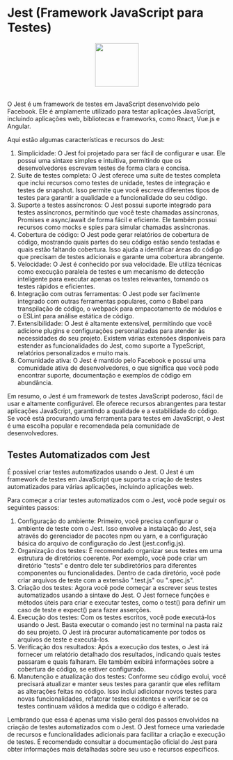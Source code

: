 # Jest (Framework JavaScript para Testes)

<div align="center">
  <a href="https://jestjs.io/pt-BR/">
    <img src="https://avatars.githubusercontent.com/u/103283236?s=200&v=4" width="100px" />
  </a>
</div>

<br/>

O Jest é um framework de testes em JavaScript desenvolvido pelo Facebook. Ele é amplamente utilizado para testar aplicações JavaScript, incluindo aplicações web, bibliotecas e frameworks, como React, Vue.js e Angular.

Aqui estão algumas características e recursos do Jest:

1. Simplicidade: O Jest foi projetado para ser fácil de configurar e usar. Ele possui uma sintaxe simples e intuitiva, permitindo que os desenvolvedores escrevam testes de forma clara e concisa.
2. Suíte de testes completa: O Jest oferece uma suíte de testes completa que inclui recursos como testes de unidade, testes de integração e testes de snapshot. Isso permite que você escreva diferentes tipos de testes para garantir a qualidade e a funcionalidade do seu código.
3. Suporte a testes assíncronos: O Jest possui suporte integrado para testes assíncronos, permitindo que você teste chamadas assíncronas, Promises e async/await de forma fácil e eficiente. Ele também possui recursos como mocks e spies para simular chamadas assíncronas.
4. Cobertura de código: O Jest pode gerar relatórios de cobertura de código, mostrando quais partes do seu código estão sendo testadas e quais estão faltando cobertura. Isso ajuda a identificar áreas do código que precisam de testes adicionais e garante uma cobertura abrangente.
5. Velocidade: O Jest é conhecido por sua velocidade. Ele utiliza técnicas como execução paralela de testes e um mecanismo de detecção inteligente para executar apenas os testes relevantes, tornando os testes rápidos e eficientes.
6. Integração com outras ferramentas: O Jest pode ser facilmente integrado com outras ferramentas populares, como o Babel para transpilação de código, o webpack para empacotamento de módulos e o ESLint para análise estática de código.
7. Extensibilidade: O Jest é altamente extensível, permitindo que você adicione plugins e configurações personalizadas para atender às necessidades do seu projeto. Existem várias extensões disponíveis para estender as funcionalidades do Jest, como suporte a TypeScript, relatórios personalizados e muito mais.
8. Comunidade ativa: O Jest é mantido pelo Facebook e possui uma comunidade ativa de desenvolvedores, o que significa que você pode encontrar suporte, documentação e exemplos de código em abundância.

Em resumo, o Jest é um framework de testes JavaScript poderoso, fácil de usar e altamente configurável. Ele oferece recursos abrangentes para testar aplicações JavaScript, garantindo a qualidade e a estabilidade do código. Se você está procurando uma ferramenta para testes em JavaScript, o Jest é uma escolha popular e recomendada pela comunidade de desenvolvedores.

## Testes Automatizados com Jest

É possível criar testes automatizados usando o Jest. O Jest é um framework de testes em JavaScript que suporta a criação de testes automatizados para várias aplicações, incluindo aplicações web.

Para começar a criar testes automatizados com o Jest, você pode seguir os seguintes passos:

1. Configuração do ambiente: Primeiro, você precisa configurar o ambiente de teste com o Jest. Isso envolve a instalação do Jest, seja através do gerenciador de pacotes npm ou yarn, e a configuração básica do arquivo de configuração do Jest (jest.config.js).
2. Organização dos testes: É recomendado organizar seus testes em uma estrutura de diretórios coerente. Por exemplo, você pode criar um diretório "tests" e dentro dele ter subdiretórios para diferentes componentes ou funcionalidades. Dentro de cada diretório, você pode criar arquivos de teste com a extensão ".test.js" ou ".spec.js".
3. Criação dos testes: Agora você pode começar a escrever seus testes automatizados usando a sintaxe do Jest. O Jest fornece funções e métodos úteis para criar e executar testes, como o test() para definir um caso de teste e expect() para fazer asserções.
4. Execução dos testes: Com os testes escritos, você pode executá-los usando o Jest. Basta executar o comando jest no terminal na pasta raiz do seu projeto. O Jest irá procurar automaticamente por todos os arquivos de teste e executá-los.
5. Verificação dos resultados: Após a execução dos testes, o Jest irá fornecer um relatório detalhado dos resultados, indicando quais testes passaram e quais falharam. Ele também exibirá informações sobre a cobertura de código, se estiver configurado.
6. Manutenção e atualização dos testes: Conforme seu código evolui, você precisará atualizar e manter seus testes para garantir que eles reflitam as alterações feitas no código. Isso inclui adicionar novos testes para novas funcionalidades, refatorar testes existentes e verificar se os testes continuam válidos à medida que o código é alterado.

Lembrando que essa é apenas uma visão geral dos passos envolvidos na criação de testes automatizados com o Jest. O Jest fornece uma variedade de recursos e funcionalidades adicionais para facilitar a criação e execução de testes. É recomendado consultar a documentação oficial do Jest para obter informações mais detalhadas sobre seu uso e recursos específicos.
